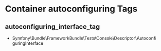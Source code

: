 Container autoconfiguring Tags
==============================

autoconfiguring_interface_tag
-----------------------------

- Symfony\Bundle\FrameworkBundle\Tests\Console\Descriptor\AutoconfiguringInterface
